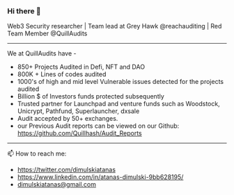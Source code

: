 ### Hi there 👋

<!--
**AtanasDimulski/AtanasDimulski** is a ✨ _special_ ✨ repository because its `README.md` (this file) appears on your GitHub profile.

Here are some ideas to get you started:

- 🔭 I’m currently working on ...
- 🌱 I’m currently learning ...
- 👯 I’m looking to collaborate on ...
- 🤔 I’m looking for help with ...
- 💬 Ask me about ...
- 📫 How to reach me: ...
- 😄 Pronouns: ...
- ⚡ Fun fact: ...
-->

Web3 Security researcher | Team lead at Grey Hawk @reachauditing | Red Team Member @QuillAudits

---

We at QuillAudits have -
  - 850+ Projects Audited in Defi, NFT and DAO
  - 800K + Lines of codes audited
  - 1000's of high and mid level Vulnerable issues detected for the projects audited
  - Billion $ of Investors funds protected subsequently
  - Trusted partner for Launchpad and venture funds such as Woodstock, Unicrypt, Pathfund, Superlauncher, dxsale
  - Audit accepted by 50+ exchanges.
  - our Previous Audit reports can be viewed on our Github: https://github.com/Quillhash/Audit_Reports

---
📫 How to reach me:

  - https://twitter.com/dimulskiatanas
  - https://www.linkedin.com/in/atanas-dimulski-9bb628195/
  - dimulskiatanas@gmail.com

